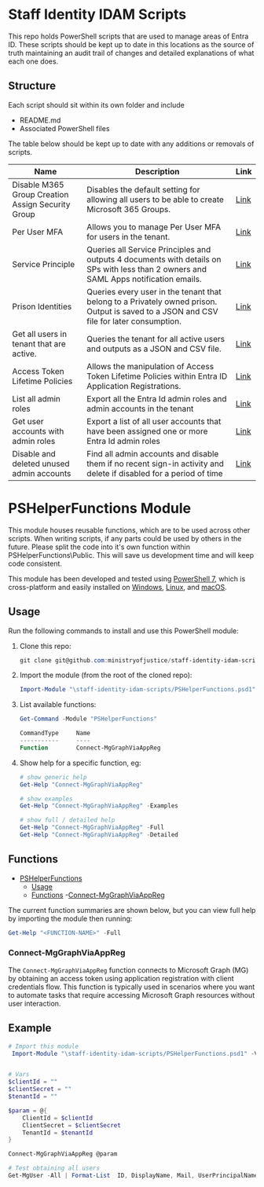 # Staff Identity IDAM Scripts

This repo holds PowerShell scripts that are used to manage areas of Entra ID. These scripts should be kept up to date in this locations as the source of truth maintaining an audit trail of changes and detailed explanations of what each one does.

## Structure

Each script should sit within its own folder and include

- README.md
- Associated PowerShell files

The table below should be kept up to date with any additions or removals of scripts.


| Name | Description | Link |
|------|-------------|------|
| Disable M365 Group Creation Assign Security Group | Disables the default setting for allowing all users to be able to create Microsoft 365 Groups. | [Link](./DisableM365GroupCreationAssignSecurityGroup/DisableM365GroupCreationAssignSecurityGroup.ps1) |
| Per User MFA | Allows you to manage Per User MFA for users in the tenant. | [Link](./PerUserMfa) |
| Service Principle | Queries all Service Principles and outputs 4 documents with details on SPs with less than 2 owners and SAML Apps notification emails. | [Link](./SP) |
| Prison Identities | Queries every user in the tenant that belong to a Privately owned prison. Output is saved to a JSON and CSV file for later consumption. | [Link](./PrisonIdentities) |
| Get all users in tenant that are active. | Queries the tenant for all active users and outputs as a JSON and CSV file. | [Link](./AllEnabledUsers.ps1) |
| Access Token Lifetime Policies | Allows the manipulation of Access Token Lifetime Policies within Entra ID Application Registrations. | [Link](./AccessTokenLifetimePolicy) |
| List all admin roles | Export all the Entra Id admin roles and admin accounts in the tenant | [Link](./ListRoles/list-roles.ps1) |
| Get user accounts with admin roles | Export a list of all user accounts that have been assigned one or more Entra Id admin roles | [Link](./AdminAccounts/GetAdminAccounts.ps1) |
| Disable and deleted unused admin accounts | Find all admin accounts and disable them if no recent sign-in activity and delete if disabled for a period of time | [Link](./AdminAccounts/AdminAccountLifecycle.ps1) |

# PSHelperFunctions Module

This module houses reusable functions, which are to be used across other scripts. When writing scripts, if any parts could be used by others in the future. Please split the code into it's own function within PSHelperFunctions\Public. This will save us development time and will keep code consistent.

This module has been developed and tested using [PowerShell 7](https://docs.microsoft.com/en-us/powershell/scripting/install/installing-powershell),
which is cross-platform and easily installed on
[Windows](https://docs.microsoft.com/en-us/powershell/scripting/install/installing-powershell-core-on-windows),
[Linux](https://docs.microsoft.com/en-us/powershell/scripting/install/installing-powershell-core-on-linux), and
[macOS](https://docs.microsoft.com/en-us/powershell/scripting/install/installing-powershell-core-on-macos).


## Usage

Run the following commands to install and use this PowerShell module:

1. Clone this repo:

    ```powershell
    git clone git@github.com:ministryofjustice/staff-identity-idam-scripts.git
    ```

2. Import the module (from the root of the cloned repo):

    ```powershell
    Import-Module "\staff-identity-idam-scripts/PSHelperFunctions.psd1" -Verbose -Force
    ```

3. List available functions:

    ```powershell
    Get-Command -Module "PSHelperFunctions"

    CommandType     Name                                               Version    Source
    -----------     ----                                               -------    ------
    Function        Connect-MgGraphViaAppReg                           1.0.0      PSHelperFunctions
    ```

1. Show help for a specific function, eg:

    ```powershell
    # show generic help
    Get-Help "Connect-MgGraphViaAppReg"

    # show examples
    Get-Help "Connect-MgGraphViaAppReg" -Examples

    # show full / detailed help
    Get-Help "Connect-MgGraphViaAppReg" -Full
    Get-Help "Connect-MgGraphViaAppReg" -Detailed
    ```

## Functions

- [PSHelperFunctions](#pshelperfunctions)
  - [Usage](#usage)
  - [Functions](#functions)
    -[Connect-MgGraphViaAppReg](https://github.com/ministryofjustice/staff-identity-idam-scripts/tree/main/PSHelperFunctions/Public/Connect-MgGraphViaAppReg.ps1)

The current function summaries are shown below, but you can view full help by importing the module then running:

```powershell
Get-Help "<FUNCTION-NAME>" -Full
```

### Connect-MgGraphViaAppReg

The `Connect-MgGraphViaAppReg` function connects to Microsoft Graph (MG) by obtaining an access token
using application registration with client credentials flow. This function is typically used in scenarios
where you want to automate tasks that require accessing Microsoft Graph resources without user interaction.

## Example

```powershell
# Import this module
 Import-Module "\staff-identity-idam-scripts/PSHelperFunctions.psd1" -Verbose -Force


# Vars
$clientId = ""
$clientSecret = ""
$tenantId = ""

$param = @{
    ClientId = $clientId
    ClientSecret = $clientSecret
    TenantId = $tenantId
}

Connect-MgGraphViaAppReg @param

# Test obtaining all users
Get-MgUser -All | Format-List  ID, DisplayName, Mail, UserPrincipalName
```

